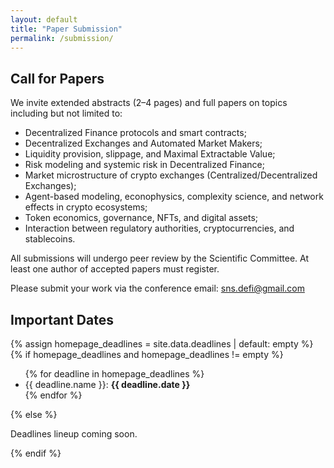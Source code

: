 ```yaml
---
layout: default
title: "Paper Submission"
permalink: /submission/
---
```


<h2 class="section-title">Call for Papers</h2>
<p>We invite extended abstracts (2–4 pages) and full papers on topics including but not limited to:
<ul>
  <li>Decentralized Finance protocols and smart contracts;</li>
  <li>Decentralized Exchanges and Automated Market Makers;</li>
  <li>Liquidity provision, slippage, and Maximal Extractable Value;</li>
  <li>Risk modeling and systemic risk in Decentralized Finance;</li>
  <li>Market microstructure of crypto exchanges (Centralized/Decentralized Exchanges);</li>
  <li>Agent-based modeling, econophysics, complexity science, and network effects in crypto ecosystems;</li>
  <li>Token economics, governance, NFTs, and digital assets;</li>
  <li>Interaction between regulatory authorities, cryptocurrencies, and stablecoins.</li>
</ul>
<p> All submissions will undergo peer review by the Scientific Committee. At least one author of accepted papers must register.</p>
  
<p> Please submit your work via the conference email: <a href="mailto:sns.defi@gmail.com">sns.defi@gmail.com</a>

<h2 class="section-title">Important Dates</h2>
{% assign homepage_deadlines = site.data.deadlines | default: empty %}
{% if homepage_deadlines and homepage_deadlines != empty %}
  <ul class="deadlines-list">
    {% for deadline in homepage_deadlines %}
      <li>
        <!--<strong>{{ deadline.name }}</strong>-->
         {{ deadline.name }}: <strong>{{ deadline.date }}</strong>
      </li>
    {% endfor %}
      <!--<li>Paper/Extended Abstract Submission Deadline: <strong>2025-12-01</strong></li>-->
    <!--<li><strong>Submission site:</strong> <a href="#" target="_blank" rel="noopener">EasyChair (coming soon)</a></li>-->
  </ul>
{% else %}
  <p class="text-muted">Deadlines lineup coming soon.</p>
{% endif %}


<!--
<h3>Templates</h3>
<ul>
  <li><a href="#" download>LaTeX Template (coming soon)</a></li>
  <li><a href="#" download>Word Template (coming soon)</a></li>
</ul>
-->
